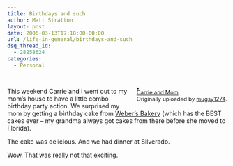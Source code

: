 ```yaml
---
title: Birthdays and such
author: Matt Stratton
layout: post
date: 2006-03-13T17:18:00+00:00
url: /life-in-general/birthdays-and-such
dsq_thread_id:
  - 28258624
categories:
  - Personal

---
```

<div style="float:right;margin-left:10px;margin-bottom:10px;">
  <a href="https://www.flickr.com/photos/mugsy/112153549/" title="photo sharing"><img src="https://static.flickr.com/13/112153549_103e6a98d9_m.jpg" alt="" style="border:solid 2px #000000;" /></a> <br /> <span style="font-size:.9em;margin-top:0;"> <a href="https://www.flickr.com/photos/mugsy/112153549/">Carrie and Mom</a> <br /> Originally uploaded by <a href="https://www.flickr.com/people/mugsy/">mugsy1274</a>. </span>
</div>

This weekend Carrie and I went out to my mom&#8217;s house to have a little combo birthday party action. We surprised my mom by getting a birthday cake from [Weber&#8217;s Bakery][1] (which has the BEST cakes ever &#8211; my grandma always got cakes from there before she moved to Florida). 

The cake was delicious. And we had dinner at Silverado. 

Wow. That was really not that exciting.

 [1]: https://www.webersbakery.com/